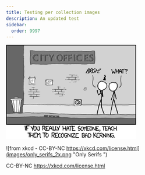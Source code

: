 ```yaml
---
title: Testing per collection images
description: An updated test
sidebar:
  order: 9997
---
```


![](images/kerning.png)

![from xkcd - CC-BY-NC https://xkcd.com/license.html](images/only_serifs_2x.png "Only Serifs ")

CC-BY-NC https://xkcd.com/license.html
